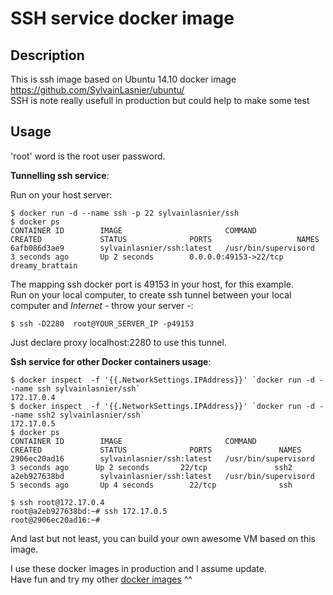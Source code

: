 SSH service docker image
========================


Description
-----------

This is ssh image based on Ubuntu 14.10 docker image https://github.com/SylvainLasnier/ubuntu/  
SSH is note really usefull in production but could help to make some test


Usage
-----

'root' word is the root user password.

 **Tunnelling ssh service**:

Run on your host server:

    $ docker run -d --name ssh -p 22 sylvainlasnier/ssh
    $ docker ps
    CONTAINER ID        IMAGE                       COMMAND                CREATED             STATUS              PORTS                   NAMES
    6afb086d3ae9        sylvainlasnier/ssh:latest   /usr/bin/supervisord   3 seconds ago       Up 2 seconds        0.0.0.0:49153->22/tcp   dreamy_brattain
	
The mapping ssh docker port is 49153 in your host, for this example.  
Run on your local computer, to create ssh tunnel between your local computer and *Internet* - throw your server -:

    $ ssh -D2280  root@YOUR_SERVER_IP -p49153

Just declare proxy localhost:2280 to use this tunnel.


  **Ssh service for other Docker containers usage**:    
    
    $ docker inspect  -f '{{.NetworkSettings.IPAddress}}' `docker run -d --name ssh sylvainlasnier/ssh`
    172.17.0.4
    $ docker inspect  -f '{{.NetworkSettings.IPAddress}}' `docker run -d --name ssh2 sylvainlasnier/ssh`
    172.17.0.5
    $ docker ps
    CONTAINER ID        IMAGE                       COMMAND                CREATED             STATUS              PORTS               NAMES
    2906ec20ad16        sylvainlasnier/ssh:latest   /usr/bin/supervisord   3 seconds ago      Up 2 seconds       22/tcp               ssh2                  
	a2eb927638bd        sylvainlasnier/ssh:latest   /usr/bin/supervisord   5 seconds ago       Up 4 seconds        22/tcp              ssh                   
	
  	$ ssh root@172.17.0.4
 	root@a2eb927638bd:~# ssh 172.17.0.5
	root@2906ec20ad16:~#
	

And last but not least, you can build your own awesome VM based on this image.

I use these docker images in production and I assume update.  
Have fun and try my other [docker images](https://hub.docker.com/u/sylvainlasnier/) ^^

